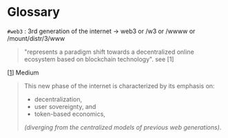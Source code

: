 # Glossary

`#web3` : 3rd generation of the internet -> web3 or /w3 or /wwww or /mount/distr/3/www
>"represents a paradigm shift towards a decentralized online ecosystem based on blockchain technology".
  see [1]

[[1](https://arcana-network.medium.com/how-to-sign-web3-transactions-e9757f53f7cb)] Medium

>This new phase of the internet is characterized by its emphasis on:
>- decentralization,
>- user sovereignty, and
>- token-based economics,
>
>*(diverging from the centralized models of previous web generations)*.
